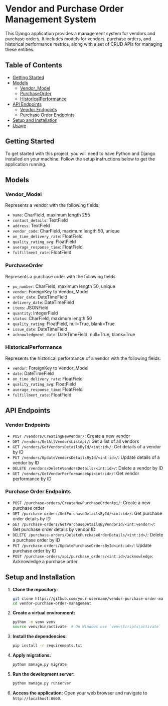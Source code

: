 # Vendor and Purchase Order Management System

This Django application provides a management system for vendors and purchase orders. It includes models for vendors, purchase orders, and historical performance metrics, along with a set of CRUD APIs for managing these entities.

## Table of Contents

- [Getting Started](#getting-started)
- [Models](#models)
  - [Vendor_Model](#vendor_model)
  - [PurchaseOrder](#purchaseorder)
  - [HistoricalPerformance](#historicalperformance)
- [API Endpoints](#api-endpoints)
  - [Vendor Endpoints](#vendor-endpoints)
  - [Purchase Order Endpoints](#purchase-order-endpoints)
- [Setup and Installation](#setup-and-installation)
- [Usage](#usage)

## Getting Started

To get started with this project, you will need to have Python and Django installed on your machine. Follow the setup instructions below to get the application running.

## Models

### Vendor_Model

Represents a vendor with the following fields:

- `name`: CharField, maximum length 255
- `contact_details`: TextField
- `address`: TextField
- `vendor_code`: CharField, maximum length 50, unique
- `on_time_delivery_rate`: FloatField
- `quality_rating_avg`: FloatField
- `average_response_time`: FloatField
- `fulfillment_rate`: FloatField

### PurchaseOrder

Represents a purchase order with the following fields:

- `po_number`: CharField, maximum length 50, unique
- `vendor`: ForeignKey to Vendor_Model
- `order_date`: DateTimeField
- `delivery_date`: DateTimeField
- `items`: JSONField
- `quantity`: IntegerField
- `status`: CharField, maximum length 50
- `quality_rating`: FloatField, null=True, blank=True
- `issue_date`: DateTimeField
- `acknowledgment_date`: DateTimeField, null=True, blank=True

### HistoricalPerformance

Represents the historical performance of a vendor with the following fields:

- `vendor`: ForeignKey to Vendor_Model
- `date`: DateTimeField
- `on_time_delivery_rate`: FloatField
- `quality_rating_avg`: FloatField
- `average_response_time`: FloatField
- `fulfillment_rate`: FloatField

## API Endpoints

### Vendor Endpoints

- `POST /vendors/CreatingNewVendor/`: Create a new vendor
- `GET /vendors/GetAllVendorsListApi/`: Get a list of all vendors
- `GET /vendors/GetVendorsDetailsById/<int:id>/`: Get details of a vendor by ID
- `PUT /vendors/UpdateVendorsDetailsById/<int:id>/`: Update details of a vendor by ID
- `DELETE /vendors/DeleteVendorsDetails/<int:id>/`: Delete a vendor by ID
- `GET /vendors/GetVendorPerformanceApi<int:id>/`: Get vendor performance by ID

### Purchase Order Endpoints

- `POST /purchase-orders/CreateNewPurchaseOrderApi/`: Create a new purchase order
- `GET /purchase-orders/GetPurchaseDetailsById/<int:id>/`: Get purchase order details by ID
- `GET /purchase-orders/GetPurchaseDetailsByVendorId/<int:vendor>/`: Get purchase order details by vendor ID
- `DELETE /purchase-orders/DeletePurchaseOrderDetails/<int:id>/`: Delete a purchase order by ID
- `PUT /purchase-orders/UpdatePurchaseOrdersById<int:id>/`: Update purchase order by ID
- `POST /purchase-orders/api/purchase_orders/<int:id>/acknowledge`: Acknowledge a purchase order

## Setup and Installation

1. **Clone the repository:**
   ```sh
   git clone https://github.com/your-username/vendor-purchase-order-management.git
   cd vendor-purchase-order-management
   ```

2. **Create a virtual environment:**
   ```sh
   python -m venv venv
   source venv/bin/activate  # On Windows use `venv\Scripts\activate`
   ```

3. **Install the dependencies:**
   ```sh
   pip install -r requirements.txt
   ```

4. **Apply migrations:**
   ```sh
   python manage.py migrate
   ```

5. **Run the development server:**
   ```sh
   python manage.py runserver
   ```

6. **Access the application:**
   Open your web browser and navigate to `http://localhost:8000`.

